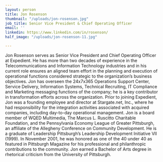 ```yaml
---
layout: person
title: Jon Rosenson
thumbnail: "/uploads/jon-rosenson.jpg"
job_title: Senior Vice President & Chief Operating Officer
email: ''
linkedin: https://www.linkedin.com/in/rosenson/
half_image: "/uploads/jon-rosenson-11.jpg"

---
```

Jon Rosenson serves as Senior Vice President and Chief Operating Officer at Expedient. He has more than two decades of experience in the Telecommunications and Information Technology industries and in his current role ensures an aligned team effort in the planning and execution of operational functions considered strategic to the organization’s business objectives. Jon has overseen the 24x7x365 Operations Support Center, Service Delivery, Information Systems, Technical Recruiting, IT Compliance and Marketing messaging functions of the company; he is a key contributor in transformation efforts across the organization. Prior to joining Expedient, Jon was a founding employee and director at Stargate.net, Inc., where he had responsibility for the integration activities associated with acquired companies, including day-to-day operational management. Jon is a board member of WQED Multimedia, The Marcus L. Ruscitto Charitable Foundation, and the Pennsylvania Economy League of Greater Pittsburgh, an affiliate of the Allegheny Conference on Community Development. He is a graduate of Leadership Pittsburgh’s Leadership Development Initiative VII (1999). In November 2001, he was honored as one of the 40 under 40 as featured in Pittsburgh Magazine for his professional and philanthropic contributions to the community. Jon earned a Bachelor of Arts degree in rhetorical criticism from the University of Pittsburgh.